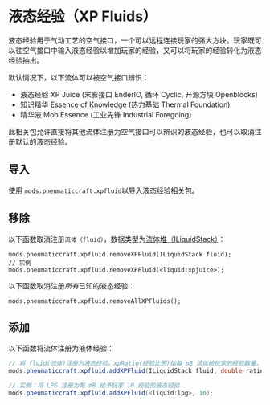 # 液态经验（XP Fluids）

液态经验用于气动工艺的空气接口，一个可以远程连接玩家的强大方块。玩家既可以往空气接口中输入液态经验以增加玩家的经验，又可以将玩家的经验转化为液态经验抽出。

默认情况下，以下流体可以被空气接口辨识：

- 液态经验 XP Juice (末影接口 EnderIO, 循环 Cyclic, 开源方块 Openblocks)
- 知识精华 Essence of Knowledge (热力基础 Thermal Foundation)
- 精华液 Mob Essence (工业先锋 Industrial Foregoing)

此相关包允许直接将其他流体注册为空气接口可以辨识的液态经验，也可以取消注册默认的液态经验。

## 导入

使用 `mods.pneumaticcraft.xpfluid`以导入液态经验相关包。

## 移除

以下函数取消注册`流体（fluid）`，数据类型为[流体堆（ILiquidStack）](/Vanilla/Variable_Types/ILiquidStack)：

```
mods.pneumaticcraft.xpfluid.removeXPFluid(ILiquidStack fluid);
// 实例
mods.pneumaticcraft.xpfluid.removeXPFluid(<liquid:xpjuice>);
```

以下函数取消注册*所有*已知的液态经验：

```
mods.pneumaticcraft.xpfluid.removeAllXPFluids();
```

## 添加

以下函数将流体注册为液体经验：

```java
// 将 fluid(流体)注册为液态经验。xpRatio(经验比例)指每 mB 流体给玩家的经验数量。
mods.pneumaticcraft.xpfluid.addXPFluid(ILiquidStack fluid, double ratio);

// 实例：将 LPG 注册为每 mB 给予玩家 10 经验的液态经验
mods.pneumaticcraft.xpfluid.addXPFluid(<liquid:lpg>, 10);
```
